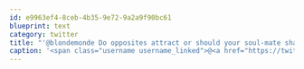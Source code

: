 ```yaml
---
id: e9963ef4-8ceb-4b35-9e72-9a2a9f90bc61
blueprint: text
category: twitter
title: "'@blondemonde Do opposites attract or should your soul-mate share many (most?) of the same interests?"
caption: '<span class="username username_linked">@<a href="https://twitter.com/blondemonde" title="Blonde Monde">blondemonde</a></span> Do opposites attract or should your soul-mate share many (most?) of the same interests?'
---
```

